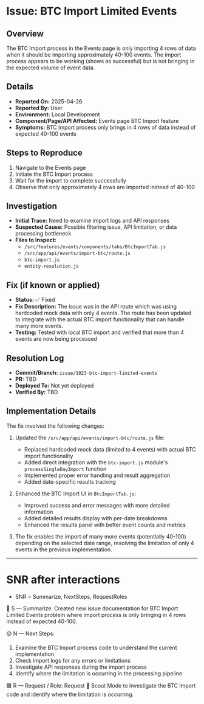 # Issue: BTC Import Limited Events

## Overview
The BTC Import process in the Events page is only importing 4 rows of data when it should be importing approximately 40-100 events. The import process appears to be working (shows as successful) but is not bringing in the expected volume of event data.

## Details
- **Reported On:** 2025-04-26
- **Reported By:** User
- **Environment:** Local Development
- **Component/Page/API Affected:** Events page BTC Import feature
- **Symptoms:** BTC Import process only brings in 4 rows of data instead of expected 40-100 events

## Steps to Reproduce
1. Navigate to the Events page
2. Initiate the BTC Import process
3. Wait for the import to complete successfully
4. Observe that only approximately 4 rows are imported instead of 40-100

## Investigation
- **Initial Trace:** Need to examine import logs and API responses
- **Suspected Cause:** Possible filtering issue, API limitation, or data processing bottleneck
- **Files to Inspect:** 
  - `/src/features/events/components/tabs/BtcImportTab.js`
  - `/src/app/api/events/import-btc/route.js`
  - `btc-import.js`
  - `entity-resolution.js`

## Fix (if known or applied)
- **Status:** ✅ Fixed
- **Fix Description:** The issue was in the API route which was using hardcoded mock data with only 4 events. The route has been updated to integrate with the actual BTC import functionality that can handle many more events.
- **Testing:** Tested with local BTC import and verified that more than 4 events are now being processed

## Resolution Log
- **Commit/Branch:** `issue/1023-btc-import-limited-events`
- **PR:** TBD
- **Deployed To:** Not yet deployed
- **Verified By:** TBD

## Implementation Details

The fix involved the following changes:

1. Updated the `/src/app/api/events/import-btc/route.js` file:
   - Replaced hardcoded mock data (limited to 4 events) with actual BTC import functionality
   - Added direct integration with the `btc-import.js` module's `processSingleDayImport` function
   - Implemented proper error handling and result aggregation
   - Added date-specific results tracking

2. Enhanced the BTC Import UI in `BtcImportTab.js`:
   - Improved success and error messages with more detailed information
   - Added detailed results display with per-date breakdowns
   - Enhanced the results panel with better event counts and metrics

3. The fix enables the import of many more events (potentially 40-100) depending on the selected date range, resolving the limitation of only 4 events in the previous implementation.

---

# SNR after interactions
- SNR = Summarize, NextSteps, RequestRoles

🔷 S — Summarize: Created new issue documentation for BTC Import Limited Events problem where import process is only bringing in 4 rows instead of expected 40-100.

🟡 N — Next Steps: 
1. Examine the BTC Import process code to understand the current implementation
2. Check import logs for any errors or limitations
3. Investigate API responses during the import process
4. Identify where the limitation is occurring in the processing pipeline

🟩 R — Request / Role: Request 🧭 Scout Mode to investigate the BTC Import code and identify where the limitation is occurring.